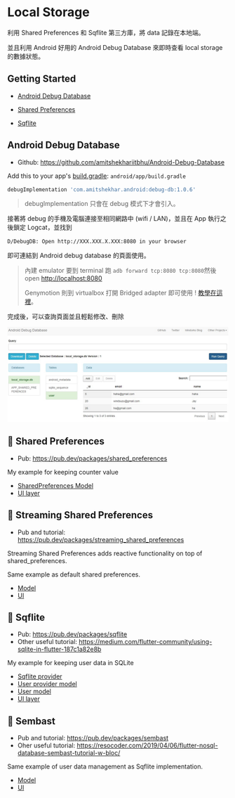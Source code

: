 # Local Storage

利用 Shared Preferences 和 Sqflite 第三方庫，將 data 記錄在本地端。

並且利用 Android 好用的 Android Debug Database 來即時查看 local storage 的數據狀態。



## Getting Started

* [Android Debug Database](#android-debug-database)

* [Shared Preferences](#shared-preferences)
* [Sqflite](#sqflite)



## Android Debug Database

* Github: https://github.com/amitshekhariitbhu/Android-Debug-Database




Add this to your app's [build.gradle](android/app/build.gradle):  `android/app/build.gradle`

  ```gradle
  debugImplementation 'com.amitshekhar.android:debug-db:1.0.6'
  ```

> debugImplementation 只會在 debug 模式下才會引入。



接著將 debug 的手機及電腦連接至相同網路中 (wifi / LAN)，並且在 App 執行之後鎖定 Logcat，並找到

```
D/DebugDB: Open http://XXX.XXX.X.XXX:8080 in your browser
```

即可連結到 Android debug database 的頁面使用。

>內建 emulator 要到 terminal 跑 `adb forward tcp:8080 tcp:8080`然後 open [http://localhost:8080](http://localhost:8080/)
>
>Genymotion 則到 virtualbox 打開 Bridged adapter 即可使用 ! [教學在這裡](https://www.youtube.com/watch?v=dkP4WFFEYp8)。



完成後，可以查詢頁面並且輕鬆修改、刪除

![](debug.jpg)

## 🍒 Shared Preferences

* Pub: https://pub.dev/packages/shared_preferences

My example for keeping counter value
* [SharedPreferences Model](lib/shared_preferences/counter_preferences.dart)
* [UI layer](lib/shared_preferences/preferences_screen.dart)


## 🍍 Streaming Shared Preferences

* Pub and tutorial: https://pub.dev/packages/streaming_shared_preferences

Streaming Shared Preferences adds reactive functionality on top of shared_preferences.

Same example as default shared preferences.
* [Model](lib/streaming_shared_preferences/streaming_counter_preferences.dart)
* [UI](lib/streaming_shared_preferences/streaming_counter_preferences_screen.dart)


## 🍌 Sqflite

* Pub: https://pub.dev/packages/sqflite
* Other useful tutorial: https://medium.com/flutter-community/using-sqlite-in-flutter-187c1a82e8b

My example for keeping user data in SQLite
* [Sqflite provider](lib/sqflite/sqflite_provider.dart)
* [User provider model](lib/sqflite/user_provider.dart)
* [User model](lib/sqflite/user.dart)
* [UI layer](lib/sqflite/sqflite_screen.dart)


## 🥝 Sembast

* Pub and tutorial: https://pub.dev/packages/sembast
* Oher useful tutorial: https://resocoder.com/2019/04/06/flutter-nosql-database-sembast-tutorial-w-bloc/

Same example of user data management as Sqflite implementation.
* [Model](lib/sembast/sembast_db.dart)
* [UI](lib/sembast/sembast_screen.dart)